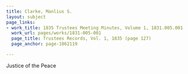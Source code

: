 ```yaml
---
title: Clarke, Manlius S.
layout: subject
page_links:
- work_title: 1835 Trustees Meeting Minutes, Volume 1, 1831.005.001
  work_url: pages/works/1831-005-001
  page_title: Trustees Records, Vol. 1, 1835 (page 127)
  page_anchor: page-1062119

---
```

<p>Justice of the Peace</p>
